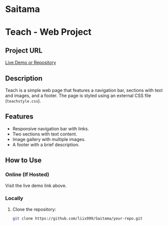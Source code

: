 # Saitama 
# Teach - Web Project

## Project URL
[Live Demo or Repository](https://github.com/liix999/Saitama)

## Description
Teach is a simple web page that features a navigation bar, sections with text and images, and a footer. The page is styled using an external CSS file (`teachstyle.css`).

## Features
- Responsive navigation bar with links.
- Two sections with text content.
- Image gallery with multiple images.
- A footer with a brief description.

## How to Use
### Online (If Hosted)
Visit the live demo link above.

### Locally
1. Clone the repository:  
   ```sh
   git clone https://github.com/liix999/Saitama/your-repo.git

